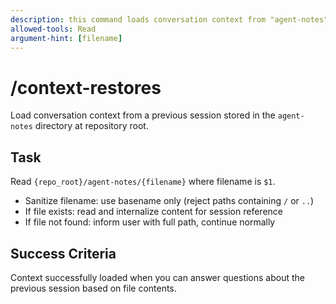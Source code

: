 ```yaml
---
description: this command loads conversation context from "agent-notes" directory
allowed-tools: Read
argument-hint: [filename]
---
```


# /context-restores

Load conversation context from a previous session stored in the `agent-notes`
directory at repository root.

## Task

Read `{repo_root}/agent-notes/{filename}` where filename is `$1`.

- Sanitize filename: use basename only (reject paths containing `/` or `..`)
- If file exists: read and internalize content for session reference
- If file not found: inform user with full path, continue normally

## Success Criteria

Context successfully loaded when you can answer questions about the previous
session based on file contents.
